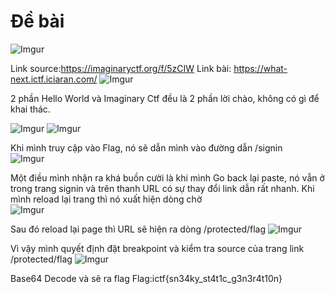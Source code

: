 # Đề bài
![Imgur](https://i.imgur.com/DoudRhA.png)

Link source:https://imaginaryctf.org/f/5zCIW
Link bài: https://what-next.ictf.iciaran.com/
![Imgur](https://i.imgur.com/Hf75cCW.png)

2 phần Hello World và Imaginary Ctf đều là 2 phần lời chào, không có gì để khai thác.  

![Imgur](https://i.imgur.com/LdO6Us4.png)
![Imgur](https://i.imgur.com/PFw5VXN.png)

Khi mình truy cập vào Flag, nó sẽ dẫn mình vào đường dẫn /signin  
![Imgur](https://i.imgur.com/o7YUQxD.png)

Một điều mình nhận ra khá buồn cười là khi mình Go back lại paste, nó vẫn ở trong trang signin và trên thanh URL có sự thay đổi link dẫn rất nhanh. Khi mình reload lại trang thì nó xuất hiện dòng chờ  
![Imgur](https://i.imgur.com/cDzmQdg.png)

Sau đó reload lại page thì URL sẽ hiện ra dòng /protected/flag
![Imgur](https://i.imgur.com/Sd3SE8S.png)

Vì vậy mình quyết định đặt breakpoint và kiểm tra source của trang link /protected/flag
![Imgur](https://i.imgur.com/LxqGwGZ.png)

Base64 Decode và sẽ ra flag
Flag:ictf{sn34ky_st4t1c_g3n3r4t10n}
